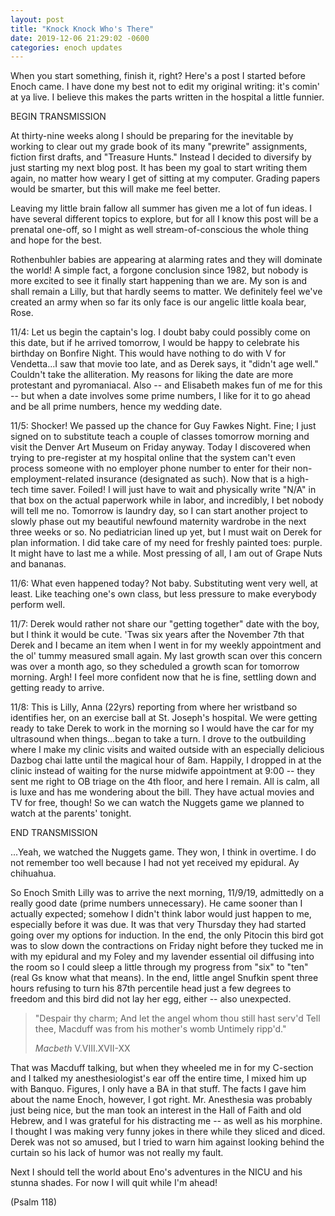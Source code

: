 ```yaml
---
layout: post
title: "Knock Knock Who's There"
date: 2019-12-06 21:29:02 -0600
categories: enoch updates
---
```


When you start something, finish it, right? Here's a post I started before Enoch
came. I have done my best not to edit my original writing: it's comin' at ya
live. I believe this makes the parts written in the hospital a little funnier.

BEGIN TRANSMISSION

At thirty-nine weeks along I should be preparing for the inevitable by working
to clear out my grade book of its many "prewrite" assignments, fiction first
drafts, and "Treasure Hunts." Instead I decided to diversify by just starting my
next blog post. It has been my goal to start writing them again, no matter how
weary I get of sitting at my computer. Grading papers would be smarter, but this
will make me feel better.

Leaving my little brain fallow all summer has given me a lot of fun ideas. I
have several different topics to explore, but for all I know this post will be a
prenatal one-off, so I might as well stream-of-conscious the whole thing and
hope for the best.

Rothenbuhler babies are appearing at alarming rates and they will dominate the
world! A simple fact, a forgone conclusion since 1982, but nobody is more
excited to see it finally start happening than we are. My son is and shall
remain a Lilly, but that hardly seems to matter. We definitely feel we've
created an army when so far its only face is our angelic little koala bear,
Rose.

11/4: Let us begin the captain's log. I doubt baby could possibly come on this
date, but if he arrived tomorrow, I would be happy to celebrate his birthday on
Bonfire Night. This would have nothing to do with V for Vendetta...I saw that
movie too late, and as Derek says, it "didn't age well." Couldn't take the
alliteration. My reasons for liking the date are more protestant and
pyromaniacal. Also -- and Elisabeth makes fun of me for this -- but when a date
involves some prime numbers, I like for it to go ahead and be all prime numbers,
hence my wedding date.

11/5: Shocker! We passed up the chance for Guy Fawkes Night. Fine; I just signed
on to substitute teach a couple of classes tomorrow morning and visit the Denver
Art Museum on Friday anyway. Today I discovered when trying to pre-register at
my hospital online that the system can't even process someone with no employer
phone number to enter for their non-employment-related insurance (designated as
such). Now that is a high-tech time saver. Foiled! I will just have to wait and
physically write "N/A" in that box on the actual paperwork while in labor, and
incredibly, I bet nobody will tell me no. Tomorrow is laundry day, so I can
start another project to slowly phase out my beautiful newfound maternity
wardrobe in the next three weeks or so. No pediatrician lined up yet, but I must
wait on Derek for plan information. I did take care of my need for freshly
painted toes: purple. It might have to last me a while. Most pressing of all, I
am out of Grape Nuts and bananas.

11/6: What even happened today? Not baby. Substituting went very well, at least.
Like teaching one's own class, but less pressure to make everybody perform well.

11/7: Derek would rather not share our "getting together" date with the boy, but
I think it would be cute. 'Twas six years after the November 7th that Derek and
I became an item when I went in for my weekly appointment and the ol' tummy
measured small again. My last growth scan over this concern was over a month
ago, so they scheduled a growth scan for tomorrow morning. Argh! I feel more
confident now that he is fine, settling down and getting ready to arrive.

11/8: This is Lilly, Anna (22yrs) reporting from where her wristband so
identifies her, on an exercise ball at St. Joseph's hospital. We were getting
ready to take Derek to work in the morning so I would have the car for my
ultrasound when things...began to take a turn. I drove to the outbuilding where
I make my clinic visits and waited outside with an especially delicious Dazbog
chai latte until the magical hour of 8am. Happily, I dropped in at the clinic
instead of waiting for the nurse midwife appointment at 9:00 -- they sent me
right to OB triage on the 4th floor, and here I remain. All is calm, all is luxe
and has me wondering about the bill. They have actual movies and TV for free,
though! So we can watch the Nuggets game we planned to watch at the parents'
tonight.

END TRANSMISSION

...Yeah, we watched the Nuggets game. They won, I think in overtime. I do not
remember too well because I had not yet received my epidural. Ay chihuahua.

So Enoch Smith Lilly was to arrive the next morning, 11/9/19, admittedly on a
really good date (prime numbers unnecessary). He came sooner than I actually
expected; somehow I didn't think labor would just happen to me, especially
before it was due. It was that very Thursday they had started going over my
options for induction. In the end, the only Pitocin this bird got was to slow
down the contractions on Friday night before they tucked me in with my epidural
and my Foley and my lavender essential oil diffusing into the room so I could
sleep a little through my progress from "six" to "ten" (real Gs know what that
means). In the end, little angel Snufkin spent three hours refusing to turn his
87th percentile head just a few degrees to freedom and this bird did not lay her
egg, either -- also unexpected.

>"Despair thy charm;
>And let the angel whom thou still hast serv'd
>Tell thee, Macduff was from his mother's womb
>Untimely ripp'd."
>
>*Macbeth* V.VIII.XVII-XX

That was Macduff talking, but when they wheeled me in for my C-section and I
talked my anesthesiologist's ear off the entire time, I mixed him up with
Banquo. Figures, I only have a BA in that stuff. The facts I gave him about the
name Enoch, however, I got right. Mr. Anesthesia was probably just being nice,
but the man took an interest in the Hall of Faith and old Hebrew, and I was
grateful for his distracting me -- as well as his morphine. I thought I was
making very funny jokes in there while they sliced and diced. Derek was not so
amused, but I tried to warn him against looking behind the curtain so his lack
of humor was not really my fault.

Next I should tell the world about Eno's adventures in the NICU and his stunna
shades. For now I will quit while I'm ahead!

(Psalm 118)
